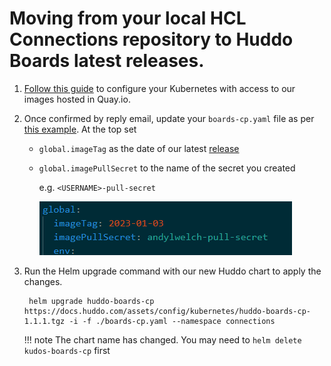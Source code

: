 # Moving from your local HCL Connections repository to Huddo Boards latest releases.

1. [Follow this guide](../images.md) to configure your Kubernetes with access to our images hosted in Quay.io.

1. Once confirmed by reply email, update your `boards-cp.yaml` file as per [this example](../../assets/config/kubernetes/boards-cp.yaml).  At the top set

    - `global.imageTag` as the date of our latest [release](../releases.md)
    - `global.imagePullSecret` to the name of the secret you created
    
        e.g. `<USERNAME>-pull-secret`

        ![Example](../../quay/config-yaml.png)

1. Run the Helm upgrade command with our new Huddo chart to apply the changes.

        helm upgrade huddo-boards-cp https://docs.huddo.com/assets/config/kubernetes/huddo-boards-cp-1.1.1.tgz -i -f ./boards-cp.yaml --namespace connections

    !!! note
        The chart name has changed. You may need to `helm delete kudos-boards-cp` first
